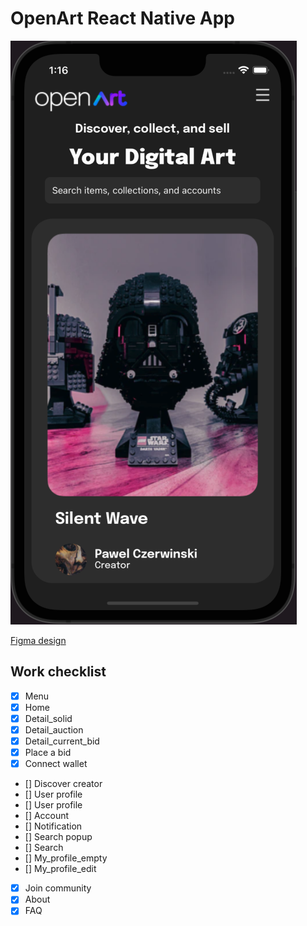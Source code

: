 # OpenArt React Native App

<img src="src/markdown-image/demo-image.png"/>

[Figma design](https://www.figma.com/file/Me5R3z1mgN5fufjPXQihjr/Open-Art---Free-NFTs-UI-Kit-(Community)?node-id=201%3A614)

## Work checklist

- [x] Menu   
- [x] Home   
- [x] Detail_solid   
- [x] Detail_auction   
- [x] Detail_current_bid   
- [x] Place a bid   
- [x] Connect wallet
- [] Discover creator   
- [] User profile   
- [] User profile   
- [] Account   
- [] Notification   
- [] Search popup   
- [] Search   
- [] My_profile_empty   
- [] My_profile_edit   
- [x] Join community   
- [x] About   
- [x] FAQ   